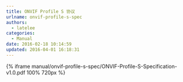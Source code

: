 ```yaml
---
title: ONVIF Profile S 协议
urlname: onvif-profile-s-spec
authors:
  - latelee
categories:
  - Manual
date: 2016-02-18 10:14:59
updated: 2016-04-01 16:18:31
---
```


{% iframe manual/onvif-profile-s-spec/ONVIF-Profile-S-Specification-v1.0.pdf 100% 720px %}




